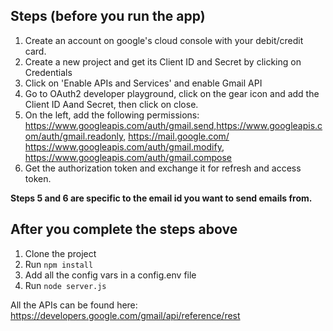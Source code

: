 ## Steps (before you run the app)
1. Create an account on google's cloud console with your debit/credit card.
2. Create a new project and get its Client ID and Secret by clicking on Credentials
3. Click on 'Enable APIs and Services' and enable Gmail API
4. Go to OAuth2 developer playground, click on the gear icon and add the Client ID Aand Secret, then click on close.
5. On the left, add the following permissions:
   https://www.googleapis.com/auth/gmail.send,https://www.googleapis.com/auth/gmail.readonly, https://mail.google.com/
    https://www.googleapis.com/auth/gmail.modify, https://www.googleapis.com/auth/gmail.compose
6. Get the authorization token and exchange it for refresh and access token.
   
**Steps 5 and 6 are specific to the email id you want to send emails from.**

## After you complete the steps above
1. Clone the project
2. Run <code>npm install</code>
3. Add all the config vars in a config.env file
4. Run <code>node server.js</code>

All the APIs can be found here: https://developers.google.com/gmail/api/reference/rest

